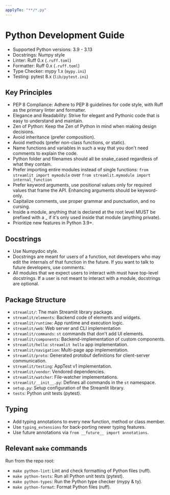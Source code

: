 ```yaml
---
applyTo: "**/*.py"
---
```


# Python Development Guide

- Supported Python versions: 3.9 - 3.13
- Docstrings: Numpy style
- Linter: Ruff 0.x (`.ruff.toml`)
- Formatter: Ruff 0.x (`.ruff.toml`)
- Type Checker: mypy 1.x (`mypy.ini`)
- Testing: pytest 8.x (`lib/pytest.ini`)

## Key Principles

- PEP 8 Compliance: Adhere to PEP 8 guidelines for code style, with Ruff as the primary linter and formatter.
- Elegance and Readability: Strive for elegant and Pythonic code that is easy to understand and maintain.
- Zen of Python: Keep the Zen of Python in mind when making design decisions.
- Avoid inheritance (prefer composition).
- Avoid methods (prefer non-class functions, or static).
- Name functions and variables in such a way that you don't need comments to explain the code.
- Python folder and filenames should all be snake_cased regardless of what they contain.
- Prefer importing entire modules instead of single functions: `from streamlit import mymodule` over `from streamlit.mymodule import internal_function`
- Prefer keyword arguments, use positional values only for required values that frame the API. Enhancing arguments should be keyword-only.
- Capitalize comments, use proper grammar and punctuation, and no cursing.
- Inside a module, anything that is declared at the root level MUST be prefixed with a _ if it's only used inside that module (anything private).
- Prioritize new features in Python 3.9+.

## Docstrings

- Use Numpydoc style.
- Docstrings are meant for users of a function, not developers who may edit the internals of that function in the future. If you want to talk to future developers, use comments.
- All modules that we expect users to interact with must have top-level docstrings. If a user is not meant to interact with a module, docstrings are optional.

## Package Structure

- `streamlit/`: The main Streamlit library package.
- `streamlit/elements`: Backend code of elements and widgets.
- `streamlit/runtime`: App runtime and execution logic.
- `streamlit/web`: Web server and CLI implementation
- `streamlit/commands`: `st` commands that don't add UI elements.
- `streamlit/components`: Backend-implementation of custom components.
- `streamlit/hello`: `streamlit hello` app implementation.
- `streamlit/navigation`: Multi-page app implementation.
- `streamlit/proto`: Generated protobuf definitions for client-server communication.
- `streamlit/testing`: AppTest v1 implementation.
- `streamlit/vendor`: Vendored dependencies.
- `streamlit/watcher`: File-watcher implementations.
- `streamlit/__init__.py`: Defines all commands in the `st` namespace.
- `setup.py`: Setup configuration of the Streamlit library.
- `tests`: Python unit tests (pytest).

## Typing

- Add typing annotations to every new function, method or class member.
- Use `typing_extensions` for back-porting newer typing features.
- Use future annotations via `from __future__ import annotations`.

## Relevant `make` commands

Run from the repo root:

- `make python-lint`: Lint and check formatting of Python files (ruff).
- `make python-tests`: Run all Python unit tests (pytest).
- `make python-types`: Run the Python type checker (mypy & ty).
- `make python-format`: Format Python files (ruff).
